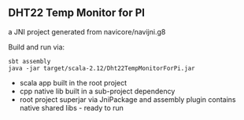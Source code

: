 DHT22 Temp Monitor for PI
-----

a JNI project generated from navicore/navijni.g8

Build and run via:
```console
sbt assembly
java -jar target/scala-2.12/Dht22TempMonitorForPi.jar
```

  * scala app built in the root project
  * cpp native lib built in a sub-project dependency
  * root project superjar via JniPackage and assembly plugin contains native shared libs - ready to run

